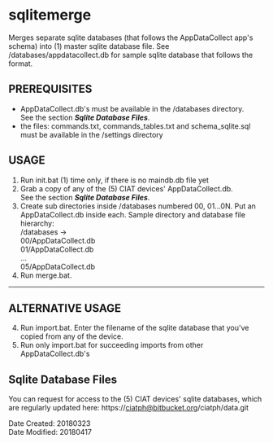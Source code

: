 # sqlitemerge
Merges separate sqlite databases (that follows the AppDataCollect app's schema) into (1) master sqlite database file.
See /databases/appdatacollect.db for sample sqlite database that follows the format.

## PREREQUISITES
* AppDataCollect.db's must be available in the /databases directory. <br>
  See the section _**Sqlite Database Files**_.
* the files: commands.txt, commands_tables.txt and schema_sqlite.sql must be available in
  the /settings directory

## USAGE
1. Run init.bat (1) time only, if there is no maindb.db file yet
2. Grab a copy of any of the (5) CIAT devices' AppDataCollect.db.<br>
   See the section _**Sqlite Database Files**_.
3. Create sub directories inside /databases numbered 00, 01...0N. Put an AppDataCollect.db inside each. Sample directory and database file hierarchy:<br> 
/databases -> <br>
00/AppDataCollect.db<br>
01/AppDataCollect.db<br>
...<br>
05/AppDataCollect.db
4. Run merge.bat. 


----------

## ALTERNATIVE USAGE
4. Run import.bat. Enter the filename of the sqlite database that 
   you've copied from any of the device.   
5. Run only import.bat for succeeding imports from other AppDataCollect.db's

## Sqlite Database Files
You can request for access to the (5) CIAT devices' sqlite databases, which are regularly updated here:
https://ciatph@bitbucket.org/ciatph/data.git

Date Created: 20180323<br>
Date Modified: 20180417
